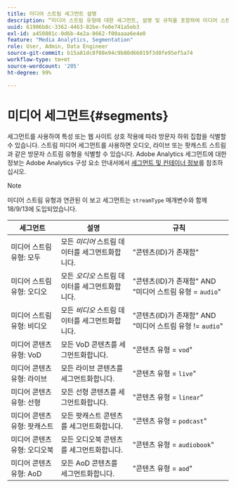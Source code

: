 ```yaml
---
title: 미디어 스트림 세그먼트 설명
description: “미디어 스트림 유형에 대한 세그먼트, 설명 및 규칙을 포함하여 미디어 스트림 유형과 관련된 보고 세그먼트에 대해 알아봅니다.”
uuid: 61906b8c-3362-4463-82be-fe0e741a5eb3
exl-id: a450801c-0d6b-4e2a-8662-f00aaaa6e4e0
feature: "Media Analytics, Segmentation"
role: User, Admin, Data Engineer
source-git-commit: b15a81dc8f08e94c9b80d66019f3d0fe95ef5a74
workflow-type: tm+mt
source-wordcount: '205'
ht-degree: 99%

---
```


# 미디어 세그먼트{#segments}

세그먼트를 사용하여 특성 또는 웹 사이트 상호 작용에 따라 방문자 하위 집합을 식별할 수 있습니다. 스트림 미디어 세그먼트를 사용하면 오디오, 라이브 또는 팟캐스트 스트림과 같은 방문자 스트림 유형을 식별할 수 있습니다. Adobe Analytics 세그먼트에 대한 정보는 Adobe Analytics 구성 요소 안내서에서 [세그먼트 및 컨테이너 정보](https://experienceleague.adobe.com/docs/analytics/components/segmentation/seg-overview.html?lang=en)를 참조하십시오.

>[!NOTE]
>
>미디어 스트림 유형과 연관된 이 보고 세그먼트는 `streamType` 매개변수와 함께 18/9/13에 도입되었습니다.

| 세그먼트 | 설명 | 규칙 |
|---|---|---|
| 미디어 스트림 유형: 모두 | 모든 *미디어* 스트림 데이터를 세그먼트화합니다. | &quot;콘텐츠(ID)가 존재함&quot; |
| 미디어 스트림 유형: 오디오 | 모든 *오디오* 스트림 데이터를 세그먼트화합니다. | &quot;콘텐츠(ID)가 존재함&quot; AND &quot;미디어 스트림 유형 = `audio`&quot; |
| 미디어 스트림 유형: 비디오 | 모든 *비디오* 스트림 데이터를 세그먼트화합니다. | &quot;콘텐츠(ID)가 존재함&quot; AND &quot;미디어 스트림 유형 != `audio`&quot; |
| 미디어 콘텐츠 유형: VoD | 모든 VoD 콘텐츠를 세그먼트화합니다. | &quot;콘텐츠 유형 = `vod`&quot; |
| 미디어 콘텐츠 유형: 라이브 | 모든 라이브 콘텐츠를 세그먼트화합니다. | &quot;콘텐츠 유형 = `live`&quot; |
| 미디어 콘텐츠 유형: 선형 | 모든 선형 콘텐츠를 세그먼트화합니다. | &quot;콘텐츠 유형 = `linear`&quot; |
| 미디어 콘텐츠 유형: 팟캐스트 | 모든 팟캐스트 콘텐츠를 세그먼트화합니다. | &quot;콘텐츠 유형 = `podcast`&quot; |
| 미디어 콘텐츠 유형: 오디오북 | 모든 오디오북 콘텐츠를 세그먼트화합니다. | &quot;콘텐츠 유형 = `audiobook`&quot; |
| 미디어 콘텐츠 유형: AoD | 모든 AoD 콘텐츠를 세그먼트화합니다. | &quot;콘텐츠 유형 = `aod`&quot; |
